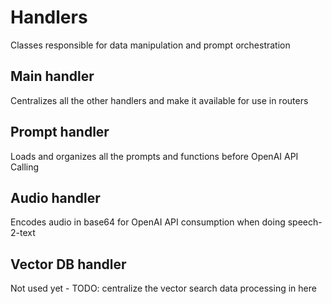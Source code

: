 # Handlers

Classes responsible for data manipulation and prompt orchestration

## Main handler

Centralizes all the other handlers and make it available for use in routers

## Prompt handler

Loads and organizes all the prompts and functions before OpenAI API Calling

## Audio handler

Encodes audio in base64 for OpenAI API consumption when doing speech-2-text

## Vector DB handler

Not used yet - TODO: centralize the vector search data processing in here
